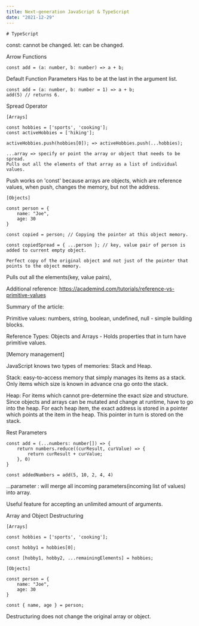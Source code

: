 ```yaml
---
title: Next-generation JavaScript & TypeScript
date: "2021-12-29"
---
```


```
# TypeScript
```

const: cannot be changed.
let: can be changed.

Arrow Functions

```
const add = (a: number, b: number) => a + b;
```

Default Function Parameters
Has to be at the last in the argument list.

```
const add = (a: number, b: number = 1) => a + b;
add(5) // returns 6.
```

Spread Operator

```
[Arrays]

const hobbies = ['sports', 'cooking'];
const activeHobbies = ['hiking'];

activeHobbies.push(hobbies[0]); => activeHobbies.push(...hobbies);

...array => specify or point the array or object that needs to be spread.
Pulls out all the elements of that array as a list of individual values.

```

Push works on 'const' because arrays are objects, which are reference values,
when push, changes the memory, but not the address.

```
[Objects]

const person = {
    name: "Joe",
    age: 30
}

const copied = person; // Copying the pointer at this object memory.

const copiedSpread = { ...person }; // key, value pair of person is added to current empty object.

Perfect copy of the original object and not just of the pointer that points to the object memory.
```

Pulls out all the elements(key, value pairs),

Additional reference: https://academind.com/tutorials/reference-vs-primitive-values

Summary of the article:

Primitive values: numbers, string, boolean, undefined, null - simple building blocks.

Reference Types: Objects and Arrays - Holds properties that in turn have primitive values.

[Memory management]

JavaScript knows two types of memories: Stack and Heap.

Stack: easy-to-access memory that simply manages its items as a stack. Only items which size is known in advance cna go onto the stack.

Heap: For items which cannot pre-determine the exact size and structure. Since objects and arrays can be mutated and change at runtime, have to go into the heap.
For each heap item, the exact address is stored in a pointer which points at the item in the heap.
This pointer in turn is stored on the stack.

Rest Parameters

```
const add = (...numbers: number[]) => {
    return numbers.reduce((curResult, curValue) => {
        return curResult + curValue;
    }, 0)
}

const addedNumbers = add(5, 10, 2, 4, 4)
```

...parameter : will merge all incoming parameters(incoming list of values) into array.

Useful feature for accepting an unlimited amount of arguments.

Array and Object Destructuring

```
[Arrays]

const hobbies = ['sports', 'cooking'];

const hobby1 = hobbies[0];

const [hobby1, hobby2, ...remainingElements] = hobbies;

[Objects]

const person = {
    name: "Joe",
    age: 30
}

const { name, age } = person;

```

Destructuring does not change the original array or object.
